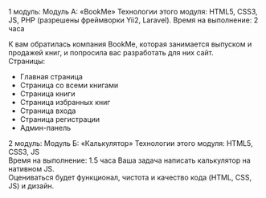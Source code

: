 1 модуль: 
Модуль А: «BookMe» 
Технологии этого модуля: HTML5, CSS3, JS, PHP (разрешены фреймворки Yii2, Laravel). 
Время на выполнение: 2 часа
 
К вам обратилась компания BookMe, которая занимается выпуском и продажей книг, и попросила вас разработать для них сайт.  
 Страницы: 
- Главная страница 
- Страница со всеми книгами 
- Страница книги 
- Страница избранных книг 
- Страница входа 
- Страница регистрации 
- Админ-панель 
 
  
 2 модуль:
Модуль Б: «Калькулятор» 
Технологии этого модуля: HTML5, CSS3, JS  
Время на выполнение: 1.5 часа 
Ваша задача написать калькулятор на нативном JS.  
Оцениваться будет функционал, чистота и качество кода (HTML, CSS, JS) и дизайн.